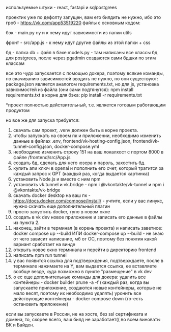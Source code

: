 используемые штуки - react, fastapi и sqlpostgrees

проектик уже по дефолту запущен, вам его билдить не нужно, ибо это гроб - https://vk.com/app53519220
файлы с основным кодом:

бэк - main.py ну и к нему идут зависимости из папки utils

фронт - src/app.js - к нему идут другие файлы из этой папки + css

бд - папка db + файл в бэке models.py - там написаны все классы бд для postgrees, после через pgadmin создаются сами бдшки по этим классам



все это чудо запускается с помощью докера, поэтому всякие команды, по скачиванию зависимостей вводить не нужно, но они существуют:
package.json является аналогом requirements.txt, но для js, установка зависимостей из файла (они сами подтянутся): npm install
requirements.txt в корне для бэка: pip install -r requirements.txt

*проект полностью действительный, т.е. является готовым работающим продуктом


но все же для запуска требуется:

1. скачать сам проект, .venv должен быть в корне проекта.
2. чтобы запускать на своем пк и приложении, необходимо изменить данные в файлах .env,  frontend/vk-hosting-config.json, frontend/vk-tunnel-config.json, docker-compose.yml
3. необходимо изменить строку 151 на ваш локалхост с портом 8000 в файле /frontend/src/App.js
4. создать бд, сделать для него юзера и пароль, захостить бд.
5. купить апи ключ в openai и пополнить его счет, который тратится за каждый запрос к GPT (каждый раз, когда выдается картинка)
6. установить Node.js и вместе с ним npm
7. установить vk.tunnel и vk.bridge - npm i @vkontakte/vk-tunnel и npm i @vkontakte/vk-bridge
8. скачать docker desktop на ваш пк - https://docs.docker.com/compose/install/ - учтите, если у вас линукс, нужно скачать еще дополнительный плагин
9. просто запустить docker, тупо в новом окне
10. создать в vk dev новое приложение и записать его данные в файлы из пункта 2.
11. наконец, зайти в терминал (в корень проекта) и написать заветное: docker compose up --build ИЛИ docker-compose up --build - не знаю от чего зависит написание, мб от ОС, поэтому без понятия какой вариант сработает на винде
12. открыть новое окно терминала и перейти в директорию frontend
13. написать npm run tunnel
14. у вас появится ссылка для подтверждения, подтверждаете, после в терминале нажимаете на Y, вам выдается ссылка, ее вставляете вообще везде, куда возможно в пункте "размещение" в vk dev
15. о ес
еще дополнительные команды для докера:
удалить все контейнеры - docker builder prune -a -f (каждый раз, когда вы запускаете приложение, создаются новые контейнеры, которые не мало весят, поэтому их необходимо удалять)
уронить все действующие контейнеры - docker compose down (то-есть остановить приложение)

если вы запускаете в России, не на хосте, без ssl сертификата и домена, то, скорее всего, ваш билд не заработает(( во всем виноваты ВК и Байден.


